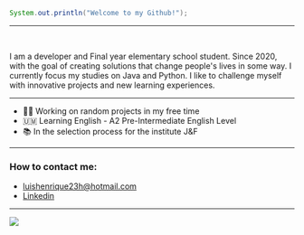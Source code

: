```java
System.out.println("Welcome to my Github!");
```
---
</br>

  I am a developer and Final year elementary school student. Since 2020, with the goal of creating solutions that change people's lives in some way. I currently focus my studies on Java and Python.
I like to challenge myself with innovative projects and new learning experiences.

---

- 👨‍💻 Working on random projects in my free time
- 🇺🇲 Learning English - A2 Pre-Intermediate English Level
- 📚 In the selection process for the institute J&F

---

<h3>How to contact me: </h3>

-  luishenrique23h@hotmail.com
-  <a href="https://www.linkedin.com/in/luismede/">Linkedin</a>

---

<a href="https://github.com/luismede"><img src="https://skillicons.dev/icons?i=python,java,mysql,postgresql,firebase,nodejs,linux,docker,sqlite,html,css,js"></a>




